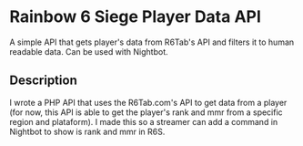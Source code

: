 # Rainbow 6 Siege Player Data API
A simple API that gets player's data from R6Tab's API and filters it to human readable data. Can be used with Nightbot.

## Description
I wrote a PHP API that uses the R6Tab.com's API to get data from a player (for now, this API is able to get the player's rank and mmr from a specific region and plataform). I made this so a streamer can add a command in Nightbot to show is rank and mmr in R6S.

